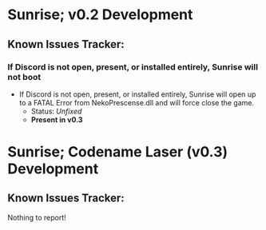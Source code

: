 # Sunrise; v0.2 Development
## Known Issues Tracker:

### If Discord is not open, present, or installed entirely, Sunrise will not boot
- If Discord is not open, present, or installed entirely, Sunrise will open up to a FATAL Error from NekoPrescense.dll and will force close the game.
  - Status: *Unfixed*
  - **Present in v0.3**

# Sunrise; Codename Laser (v0.3) Development
## Known Issues Tracker:

Nothing to report!
